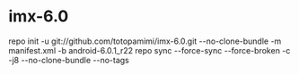 # imx-6.0
repo init -u git://github.com/totopamimi/imx-6.0.git --no-clone-bundle -m manifest.xml -b android-6.0.1_r22
repo sync --force-sync --force-broken -c -j8 --no-clone-bundle --no-tags
